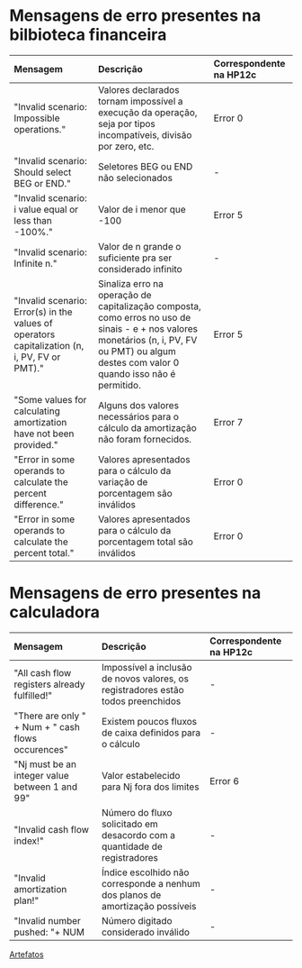 # Mensagens de erro presentes na bilbioteca financeira #

|**Mensagem** | **Descrição** | **Correspondente na HP12c** |
|:------------|:--------------|:----------------------------|
|"Invalid scenario: Impossible operations." |  Valores declarados tornam impossível a execução da operação, seja por tipos incompatíveis, divisão por zero, etc. | Error 0                     |
|"Invalid scenario: Should select BEG or END." | Seletores BEG ou END não selecionados | -                           |
|"Invalid scenario: i value equal or less than -100%." | Valor de i menor que -100| Error 5                     |
| "Invalid scenario: Infinite n." | Valor de n grande o suficiente pra ser considerado infinito | -                           |
| "Invalid scenario: Error(s) in the values of operators capitalization (n, i, PV, FV or PMT)." | Sinaliza erro na operação de capitalização composta, como erros no uso de sinais - e + nos valores monetários (n, i, PV, FV ou PMT) ou algum destes com valor 0 quando isso não é permitido. | Error 5                     |
|"Some values for calculating amortization have not been provided." |Alguns dos valores necessários para o cálculo da amortização não foram fornecidos. | Error 7                     |
|"Error in some operands to calculate the percent difference." | Valores apresentados para o cálculo da variação de porcentagem são inválidos | Error 0                     |
|"Error in some operands to calculate the percent total." | Valores apresentados para o cálculo da porcentagem total são inválidos | Error 0                     |



# Mensagens de erro presentes na calculadora #

|**Mensagem** | **Descrição** | **Correspondente na HP12c** |
|:------------|:--------------|:----------------------------|
|"All cash flow registers already fulfilled!" | Impossível a inclusão de novos valores, os registradores estão todos preenchidos | -                           |
|"There are only "  + Num + " cash flows occurences" | Existem poucos fluxos de caixa definidos para o cálculo | -                           |
|"Nj must be an integer value between 1 and 99" | Valor estabelecido para Nj fora dos limites | Error 6                     |
|"Invalid cash flow index!" | Número do fluxo solicitado em desacordo com a quantidade de registradores | -                           |
|"Invalid amortization plan!" | Índice escolhido não corresponde a nenhum dos planos de amortização possíveis | -                           |
|"Invalid number pushed: "+ NUM | Número digitado considerado inválido | -                           |

[Artefatos](artefatos.md)